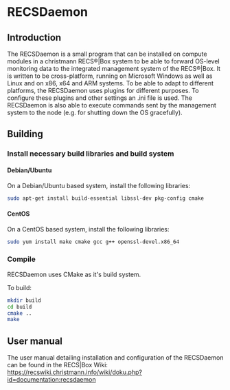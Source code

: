 # RECSDaemon

## Introduction

The RECSDaemon is a small program that can be installed on compute modules in a christmann RECS®|Box system to be able to forward OS-level monitoring data to the integrated management system of the RECS®|Box. It is written to be cross-platform, running on Microsoft Windows as well as Linux and on x86, x64 and ARM systems. To be able to adapt to different platforms, the RECSDaemon uses plugins for different purposes. To configure these plugins and other settings an .ini file is used. The RECSDaemon is also able to execute commands sent by the management system to the node (e.g. for shutting down the OS gracefully).

## Building

### Install necessary build libraries and build system

#### Debian/Ubuntu

On a Debian/Ubuntu based system, install the following libraries:

```bash
sudo apt-get install build-essential libssl-dev pkg-config cmake
```

#### CentOS

On a CentOS based system, install the following libraries:

```bash
sudo yum install make cmake gcc g++ openssl-devel.x86_64 
```

### Compile

RECSDaemon uses CMake as it's build system.

To build:
```bash
mkdir build
cd build
cmake ..
make
```

## User manual

The user manual detailing installation and configuration of the RECSDaemon can be found in the RECS|Box Wiki:
https://recswiki.christmann.info/wiki/doku.php?id=documentation:recsdaemon

